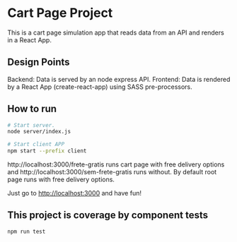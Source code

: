 # Cart Page Project

This is a cart page simulation app that reads data from an API and renders in a React App.

## Design Points

Backend: Data is served by an node express API.
Frontend: Data is rendered by a React App (create-react-app) using SASS pre-processors.


## How to run

```bash
# Start server.
node server/index.js 

# Start client APP
npm start --prefix client

```

http://localhost:3000/frete-gratis runs cart page with free delivery options and http://localhost:3000/sem-frete-gratis runs without. By default root page runs with free delivery options.

Just go to [http://localhost:3000](http://localhost:3000) and have fun!

## This project is coverage by component tests

```bash
npm run test
```


